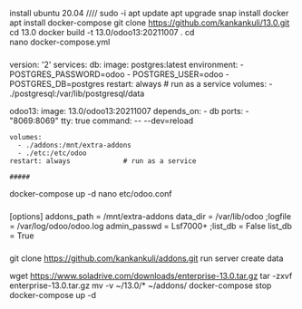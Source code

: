 install ubuntu 20.04
////
sudo -i
apt update
apt upgrade
snap install docker         
apt install docker-compose
git clone https://github.com/kankankuli/13.0.git
cd 13.0
docker build -t 13.0/odoo13:20211007 .
cd\
nano docker-compose.yml
###

version: '2'
services:
  db:
    image: postgres:latest
    environment:
      - POSTGRES_PASSWORD=odoo
      - POSTGRES_USER=odoo
      - POSTGRES_DB=postgres
    restart: always             # run as a service
    volumes:
        - ./postgresql:/var/lib/postgresql/data

  odoo13:
    image: 13.0/odoo13:20211007
    depends_on:
      - db
    ports:
      - "8069:8069"
    tty: true
    command: -- --dev=reload

    volumes:
      - ./addons:/mnt/extra-addons
      - ./etc:/etc/odoo
    restart: always             # run as a service
    
    #####

docker-compose up -d
nano etc/odoo.conf

###
[options]
addons_path = /mnt/extra-addons
data_dir = /var/lib/odoo
;logfile = /var/log/odoo/odoo.log
admin_passwd = Lsf7000+
;list_db = False
list_db = True
###
git clone https://github.com/kankankuli/addons.git
run server
create data

wget https://www.soladrive.com/downloads/enterprise-13.0.tar.gz
tar -zxvf enterprise-13.0.tar.gz
mv -v ~/13.0/* ~/addons/
docker-compose stop
docker-compose up -d
